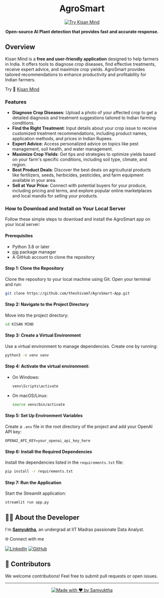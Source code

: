 <div align="center">

# AgroSmart

[![Try Kisan Mind](https://img.shields.io/badge/Try-AgroSmart-brightgreen?style=for-the-badge&logo=streamlit)](https://agrosmarts.streamlit.app/)


**Open-source AI Plant detection that provides fast and accurate response.**
</div>

## Overview

Kisan Mind is a **free and user-friendly application** designed to help farmers in India. It offers tools to diagnose crop diseases, find effective treatments, receive expert advice, and maximize crop yields. AgroSmart provides tailored recommendations to enhance productivity and profitability for Indian farmers.

Try 🔗 [Kisan Mind](https://agrosmarts.streamlit.app/) 
### Features

- **Diagnose Crop Diseases**: Upload a photo of your affected crop to get a detailed diagnosis and treatment suggestions tailored to Indian farming conditions.
- **Find the Right Treatment**: Input details about your crop issue to receive customized treatment recommendations, including product names, application methods, and prices in Indian Rupees.
- **Expert Advice**: Access personalized advice on topics like pest management, soil health, and water management.
- **Maximize Crop Yields**: Get tips and strategies to optimize yields based on your farm's specific conditions, including soil type, climate, and region.
- **Best Product Deals**: Discover the best deals on agricultural products like fertilizers, seeds, herbicides, pesticides, and farm equipment available in your area.
- **Sell at Your Price**: Connect with potential buyers for your produce, including pricing and terms, and explore popular online marketplaces and local mandis for selling your products.

### How to Download and Install on Your Local Server

Follow these simple steps to download and install the AgroSmart app on your local server:

#### Prerequisites

- Python 3.8 or later
- [pip](https://pip.pypa.io/en/stable/) package manager
- A GitHub account to clone the repository

#### Step 1: Clone the Repository

Clone the repository to your local machine using Git. Open your terminal and run:

```bash
git clone https://github.com/theshivam7/AgroSmart-App.git
```

#### Step 2: Navigate to the Project Directory

Move into the project directory:

```bash
cd KISAN MIND
```

#### Step 3: Create a Virtual Environment

Use a virtual environment to manage dependencies. Create one by running:

```bash
python3 -m venv venv
```

#### Step 4: Activate the virtual environment:
- On Windows:
  ```bash
  venv\Scripts\activate
  ```
- On macOS/Linux:
  ```bash
  source venv/bin/activate
  ```

#### Step 5: Set Up Environment Variables

Create a `.env` file in the root directory of the project and add your OpenAI API key:

```plaintext
OPENAI_API_KEY=your_openai_api_key_here
```

#### Step 6: Install the Required Dependencies

Install the dependencies listed in the `requirements.txt` file:

```bash
pip install -r requirements.txt
```

#### Step 7: Run the Application

Start the Streamlit application:

```bash
streamlit run app.py
```

## 👨‍💻 About the Developer

I'm [**Samyuktha**](https://www.linkedin.com/in/samyukthajeevanantham/), an undergrad at IIT Madras passionate Data Analyst.


🌐 Connect with me

[![LinkedIn](https://img.shields.io/badge/LinkedIn-0077B5?style=for-the-badge&logo=linkedin&logoColor=white)](https://www.linkedin.com/in/samyukthajeevananatham/)
[![GitHub](https://img.shields.io/badge/GitHub-100000?style=for-the-badge&logo=github&logoColor=white)](https://www.github.com/Samyuktha2675/)


## 🤝 Contributors

We welcome contributions! Feel free to submit pull requests or open issues.

---

<div align="center">
  
[![Made with ❤️ by Samyuktha](https://img.shields.io/badge/Made%20with%20%E2%9D%A4%EF%B8%8F%20by-Samyuktha-red?style=for-the-badge)](https://github.com/Samyuktha2675)

</div>
